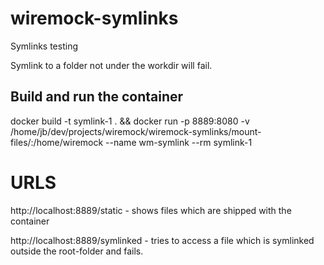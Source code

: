 # wiremock-symlinks
Symlinks testing

Symlink to a folder not under the workdir will fail.

## Build and run the container

docker build -t symlink-1 . && docker run -p 8889:8080 -v /home/jb/dev/projects/wiremock/wiremock-symlinks/mount-files/:/home/wiremock --name wm-symlink --rm symlink-1 

# URLS

http://localhost:8889/static - shows files which are shipped with the container

http://localhost:8889/symlinked - tries to access a file which is symlinked outside the root-folder and fails.


